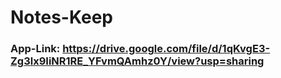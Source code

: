 # Notes-Keep
### App-Link: https://drive.google.com/file/d/1qKvgE3-Zg3lx9IiNR1RE_YFvmQAmhz0Y/view?usp=sharing
